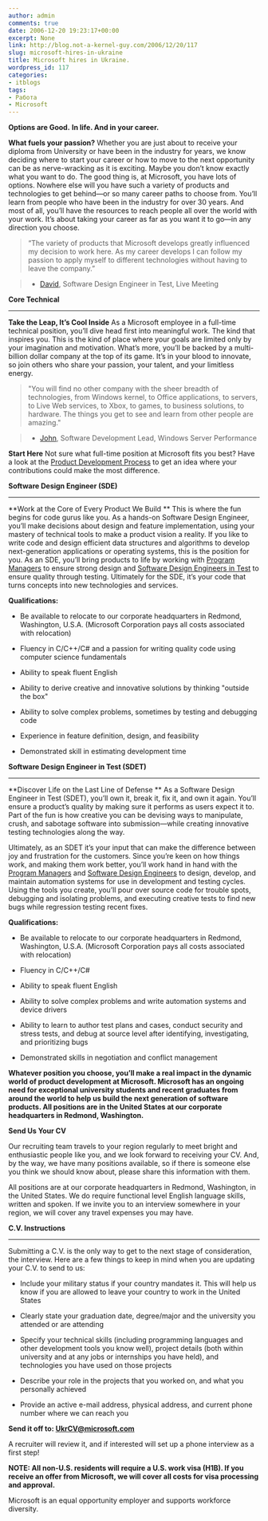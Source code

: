 ```yaml
---
author: admin
comments: true
date: 2006-12-20 19:23:17+00:00
excerpt: None
link: http://blog.not-a-kernel-guy.com/2006/12/20/117
slug: microsoft-hires-in-ukraine
title: Microsoft hires in Ukraine.
wordpress_id: 117
categories:
- itblogs
tags:
- Работа
- Microsoft
---
```


**Options are Good.**
**In life. And in your career.**

**What fuels your passion?**
Whether you are just about to receive your diploma from University or have been in the industry for years, we know deciding where to start your career or how to move to the next opportunity can be as nerve-wracking as it is exciting. Maybe you don’t know exactly what you want to do. The good thing is, at Microsoft, you have lots of options. Nowhere else will you have such a variety of products and technologies to get behind—or so many career paths to choose from. You’ll learn from people who have been in the industry for over 30 years. And most of all, you’ll have the resources to reach people all over the world with your work. It’s about taking your career as far as you want it to go—in any direction you choose. 



> “The variety of products that Microsoft develops greatly influenced my decision to work here. As my career develops I can follow my passion to apply myself to different technologies without having to leave the company.”

> - [David](http://www.microsoft.com/college/meet_david.mspx), Software Design Engineer in Test, Live Meeting



<!-- more -->
**Core Technical**

* * *



**Take the Leap, It’s Cool Inside**
As a Microsoft employee in a full-time technical position, you’ll dive head first into meaningful work. The kind that inspires you. This is the kind of place where your goals are limited only by your imagination and motivation. What’s more, you’ll be backed by a multi-billion dollar company at the top of its game. It’s in your blood to innovate, so join others who share your passion, your talent, and your limitless energy.



> "You will find no other company with the sheer breadth of technologies, from Windows kernel, to Office applications, to servers, to Live Web services, to Xbox, to games, to business solutions, to hardware. The things you get to see and learn from other people are amazing."

> - [John](http://www.microsoft.com/college/meet_john.mspx), Software Development Lead, Windows Server Performance



**Start Here**
Not sure what full-time position at Microsoft fits you best? Have a look at the [Product Development Process](http://www.microsoft.com/college/fyp_prodcycle.aspx) to get an idea where your contributions could make the most difference. 

**Software Design Engineer (SDE)**

* * *



**Work at the Core of Every Product We Build **
This is where the fun begins for code gurus like you. As a hands-on Software Design Engineer, you’ll make decisions about design and feature implementation, using your mastery of technical tools to make a product vision a reality. If you like to write code and design efficient data structures and algorithms to develop next-generation applications or operating systems, this is the position for you. As an SDE, you’ll bring products to life by working with [Program Managers](http://www.microsoft.com/college/ft_pm.mspx) to ensure strong design and [Software Design Engineers in Test](http://www.microsoft.com/college/ft_softdesengtest.mspx) to ensure quality through testing. Ultimately for the SDE, it’s your code that turns concepts into new technologies and services. 

**Qualifications:**




	
  * Be available to relocate to our corporate headquarters in Redmond, Washington, U.S.A. (Microsoft Corporation pays all costs associated with relocation)

	
  * Fluency in C/C++/C# and a passion for writing quality code using computer science fundamentals

	
  * Ability to speak fluent English

	
  * Ability to derive creative and innovative solutions by thinking "outside the box"

	
  * Ability to solve complex problems, sometimes by testing and debugging code

	
  * Experience in feature definition, design, and feasibility

	
  * Demonstrated skill in estimating development time



**Software Design Engineer in Test (SDET)**

* * *



**Discover Life on the Last Line of Defense **
As a Software Design Engineer in Test (SDET), you’ll own it, break it, fix it, and own it again. You’ll ensure a product’s quality by making sure it performs as users expect it to. Part of the fun is how creative you can be devising ways to manipulate, crush, and sabotage software into submission—while creating innovative testing technologies along the way. 

Ultimately, as an SDET it’s your input that can make the difference between joy and frustration for the customers. Since you’re keen on how things work, and making them work better, you’ll work hand in hand with the [Program Managers](http://www.microsoft.com/college/ft_pm.mspx) and [Software Design Engineers](http://www.microsoft.com/college/ft_softdeseng.mspx) to design, develop, and maintain automation systems for use in development and testing cycles. Using the tools you create, you’ll pour over source code for trouble spots, debugging and isolating problems, and executing creative tests to find new bugs while regression testing recent fixes. 

**Qualifications:**




	
  * Be available to relocate to our corporate headquarters in Redmond, Washington, U.S.A. (Microsoft Corporation pays all costs associated with relocation)

	
  * Fluency in C/C++/C#

	
  * Ability to speak fluent English

	
  * Ability to solve complex problems and write automation systems and device drivers

	
  * Ability to learn to author test plans and cases, conduct security and stress tests, and debug at source level after identifying, investigating, and prioritizing bugs

	
  * Demonstrated skills in negotiation and conflict management



**Whatever position you choose, you’ll make a real impact in the dynamic world of product development at Microsoft. Microsoft has an ongoing need for exceptional university students and recent graduates from around the world to help us build the next generation of software products. All positions are in the United States at our corporate headquarters in Redmond, Washington.**

**Send Us Your CV**

Our recruiting team travels to your region regularly to meet bright and enthusiastic people like you, and we look forward to receiving your CV. And, by the way, we have many positions available, so if there is someone else you think we should know about, please share this information with them.

All positions are at our corporate headquarters in Redmond, Washington, in the United States. We do require functional level English language skills, written and spoken. If we invite you to an interview somewhere in your region, we will cover any travel expenses you may have.

**C.V. Instructions**

* * *



Submitting a C.V. is the only way to get to the next stage of consideration, the interview. Here are a few things to keep in mind when you are updating your C.V. to send to us:




	
  * Include your military status if your country mandates it. This will help us know if you are allowed to leave your country to work in the United States

	
  * Clearly state your graduation date, degree/major and the university you attended or are attending

	
  * Specify your technical skills (including programming languages and other development tools you know well), project details (both within university and at any jobs or internships you have held), and technologies you have used on those projects

	
  * Describe your role in the projects that you worked on, and what you personally achieved

	
  * Provide an active e-mail address, physical address, and current phone number where we can reach you



**Send it off to: [UkrCV@microsoft.com](mailto:UkrCV@microsoft.com)**

A recruiter will review it, and if interested will set up a phone interview as a first step!

**NOTE: All non-U.S. residents will require a U.S. work visa (H1B). If you receive an offer from Microsoft, we will cover all costs for visa processing and approval.**

Microsoft is an equal opportunity employer and supports workforce diversity.

